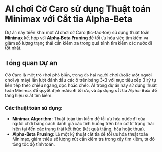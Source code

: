 # AI chơi Cờ Caro sử dụng Thuật toán Minimax với Cắt tỉa Alpha-Beta

Dự án này triển khai một AI chơi cờ Caro (tic-tac-toe) sử dụng thuật toán **Minimax** kết hợp với **Alpha-Beta Pruning** để tối ưu hóa việc tìm kiếm và giảm số lượng trạng thái cần kiểm tra trong quá trình tìm kiếm các nước đi tốt nhất.

## Tổng quan Dự án

Cờ Caro là một trò chơi phổ biến, trong đó hai người chơi (hoặc một người chơi và máy) lần lượt đánh dấu các ô trên bảng 3x3 với mục tiêu xếp 3 ký tự liên tiếp theo chiều ngang, dọc hoặc chéo. AI trong dự án này sử dụng thuật toán Minimax để quyết định nước đi tối ưu, và áp dụng cắt tỉa Alpha-Beta để tăng hiệu suất tìm kiếm.

### Các thuật toán sử dụng:
- **Minimax Algorithm**: Thuật toán tìm kiếm để tối ưu hóa nước đi của người chơi bằng cách đánh giá các tình huống trên bàn cờ từ trạng thái hiện tại đến các trạng thái kết thúc (kết quả thắng, hòa hoặc thua).
- **Alpha-Beta Pruning**: Là một kỹ thuật cắt tỉa để tối ưu hóa thuật toán Minimax, giảm thiểu số lượng nút cần kiểm tra trong cây tìm kiếm, từ đó tăng tốc độ tính toán.
